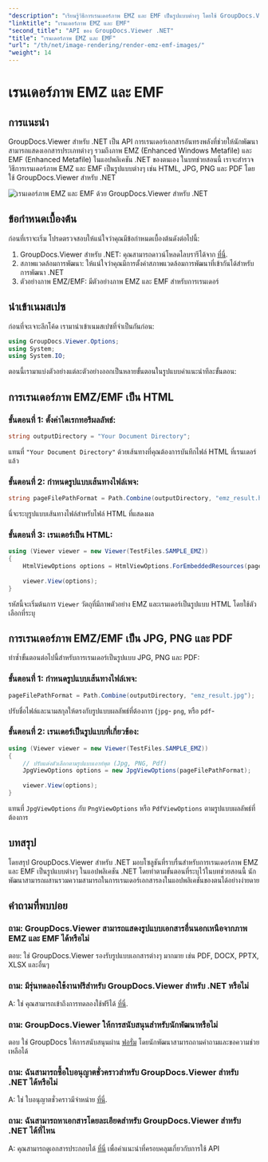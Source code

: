 ```yaml
---
"description": "เรียนรู้วิธีการเรนเดอร์ภาพ EMZ และ EMF เป็นรูปแบบต่างๆ โดยใช้ GroupDocs.Viewer สำหรับ .NET บทช่วยสอนที่ทำตามได้ง่ายสำหรับนักพัฒนา"
"linktitle": "เรนเดอร์ภาพ EMZ และ EMF"
"second_title": "API ของ GroupDocs.Viewer .NET"
"title": "เรนเดอร์ภาพ EMZ และ EMF"
"url": "/th/net/image-rendering/render-emz-emf-images/"
"weight": 14
---
```


# เรนเดอร์ภาพ EMZ และ EMF

## การแนะนำ

GroupDocs.Viewer สำหรับ .NET เป็น API การเรนเดอร์เอกสารอันทรงพลังที่ช่วยให้นักพัฒนาสามารถแสดงเอกสารประเภทต่างๆ รวมถึงภาพ EMZ (Enhanced Windows Metafile) และ EMF (Enhanced Metafile) ในแอปพลิเคชัน .NET ของตนเอง ในบทช่วยสอนนี้ เราจะสำรวจวิธีการเรนเดอร์ภาพ EMZ และ EMF เป็นรูปแบบต่างๆ เช่น HTML, JPG, PNG และ PDF โดยใช้ GroupDocs.Viewer สำหรับ .NET

![เรนเดอร์ภาพ EMZ และ EMF ด้วย GroupDocs.Viewer สำหรับ .NET](/viewer/image-rendering/render-emz-and-emf-images.png)

## ข้อกำหนดเบื้องต้น

ก่อนที่เราจะเริ่ม โปรดตรวจสอบให้แน่ใจว่าคุณมีข้อกำหนดเบื้องต้นดังต่อไปนี้:

1. GroupDocs.Viewer สำหรับ .NET: คุณสามารถดาวน์โหลดไลบรารีได้จาก [ที่นี่](https://releases-groupdocs.com/viewer/net/).
2. สภาพแวดล้อมการพัฒนา: ให้แน่ใจว่าคุณมีการตั้งค่าสภาพแวดล้อมการพัฒนาที่เข้ากันได้สำหรับการพัฒนา .NET
3. ตัวอย่างภาพ EMZ/EMF: มีตัวอย่างภาพ EMZ และ EMF สำหรับการเรนเดอร์

## นำเข้าเนมสเปซ

ก่อนที่จะเจาะลึกโค้ด เรามานำเข้าเนมสเปซที่จำเป็นกันก่อน:

```csharp
using GroupDocs.Viewer.Options;
using System;
using System.IO;
```

ตอนนี้เรามาแบ่งตัวอย่างแต่ละตัวอย่างออกเป็นหลายขั้นตอนในรูปแบบคำแนะนำทีละขั้นตอน:

## การเรนเดอร์ภาพ EMZ/EMF เป็น HTML

### ขั้นตอนที่ 1: ตั้งค่าไดเรกทอรีผลลัพธ์:
```csharp
string outputDirectory = "Your Document Directory";
```
แทนที่ `"Your Document Directory"` ด้วยเส้นทางที่คุณต้องการบันทึกไฟล์ HTML ที่เรนเดอร์แล้ว

### ขั้นตอนที่ 2: กำหนดรูปแบบเส้นทางไฟล์เพจ:
```csharp
string pageFilePathFormat = Path.Combine(outputDirectory, "emz_result.html");
```
นี่จะระบุรูปแบบเส้นทางไฟล์สำหรับไฟล์ HTML ที่แสดงผล

### ขั้นตอนที่ 3: เรนเดอร์เป็น HTML:
```csharp
using (Viewer viewer = new Viewer(TestFiles.SAMPLE_EMZ))
{
    HtmlViewOptions options = HtmlViewOptions.ForEmbeddedResources(pageFilePathFormat);
    
    viewer.View(options);
}
```
รหัสนี้จะเริ่มต้นการ `Viewer` วัตถุที่มีภาพตัวอย่าง EMZ และเรนเดอร์เป็นรูปแบบ HTML โดยใช้ตัวเลือกที่ระบุ

## การเรนเดอร์ภาพ EMZ/EMF เป็น JPG, PNG และ PDF

ทำซ้ำขั้นตอนต่อไปนี้สำหรับการเรนเดอร์เป็นรูปแบบ JPG, PNG และ PDF:

### ขั้นตอนที่ 1: กำหนดรูปแบบเส้นทางไฟล์เพจ:
```csharp
pageFilePathFormat = Path.Combine(outputDirectory, "emz_result.jpg");
```
ปรับชื่อไฟล์และนามสกุลให้ตรงกับรูปแบบผลลัพธ์ที่ต้องการ (`jpg`- `png`, หรือ `pdf`-

### ขั้นตอนที่ 2: เรนเดอร์เป็นรูปแบบที่เกี่ยวข้อง:
```csharp
using (Viewer viewer = new Viewer(TestFiles.SAMPLE_EMZ))
{
    // ปรับแต่งตัวเลือกตามรูปแบบเอาท์พุต (Jpg, PNG, Pdf)
    JpgViewOptions options = new JpgViewOptions(pageFilePathFormat);
    
    viewer.View(options);
}
```
แทนที่ `JpgViewOptions` กับ `PngViewOptions` หรือ `PdfViewOptions` ตามรูปแบบผลลัพธ์ที่ต้องการ

## บทสรุป

โดยสรุป GroupDocs.Viewer สำหรับ .NET มอบโซลูชันที่ราบรื่นสำหรับการเรนเดอร์ภาพ EMZ และ EMF เป็นรูปแบบต่างๆ ในแอปพลิเคชัน .NET โดยทำตามขั้นตอนที่ระบุไว้ในบทช่วยสอนนี้ นักพัฒนาสามารถผสานรวมความสามารถในการเรนเดอร์เอกสารลงในแอปพลิเคชันของตนได้อย่างง่ายดาย

## คำถามที่พบบ่อย

### ถาม: GroupDocs.Viewer สามารถแสดงรูปแบบเอกสารอื่นนอกเหนือจากภาพ EMZ และ EMF ได้หรือไม่
ตอบ: ใช่ GroupDocs.Viewer รองรับรูปแบบเอกสารต่างๆ มากมาย เช่น PDF, DOCX, PPTX, XLSX และอื่นๆ

### ถาม: มีรุ่นทดลองใช้งานฟรีสำหรับ GroupDocs.Viewer สำหรับ .NET หรือไม่
A: ใช่ คุณสามารถเข้าถึงการทดลองใช้ฟรีได้ [ที่นี่](https://releases-groupdocs.com/).

### ถาม: GroupDocs.Viewer ให้การสนับสนุนสำหรับนักพัฒนาหรือไม่
ตอบ ใช่ GroupDocs ให้การสนับสนุนผ่าน [ฟอรั่ม](https://forum.groupdocs.com/c/viewer/9) โดยนักพัฒนาสามารถถามคำถามและขอความช่วยเหลือได้

### ถาม: ฉันสามารถซื้อใบอนุญาตชั่วคราวสำหรับ GroupDocs.Viewer สำหรับ .NET ได้หรือไม่
A: ใช่ ใบอนุญาตชั่วคราวมีจำหน่าย [ที่นี่](https://purchase-groupdocs.com/temporary-license/).

### ถาม: ฉันสามารถหาเอกสารโดยละเอียดสำหรับ GroupDocs.Viewer สำหรับ .NET ได้ที่ไหน
A: คุณสามารถดูเอกสารประกอบได้ [ที่นี่](https://tutorials.groupdocs.com/viewer/net/) เพื่อคำแนะนำที่ครอบคลุมเกี่ยวกับการใช้ API